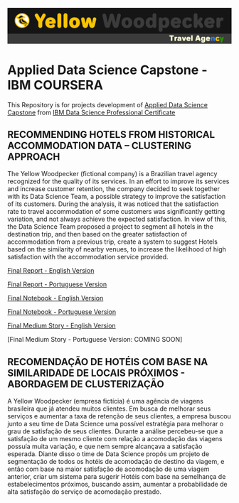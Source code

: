 ![Test Image 3](/week5%20-%20Final%20Project/Report/figures/ya_travel_agency_ver2.png)
# Applied Data Science Capstone - IBM COURSERA

This Repository is for projects development of [Applied Data Science Capstone](https://www.coursera.org/learn/applied-data-science-capstone) from [IBM Data Science Professional Certificate](https://www.coursera.org/professional-certificates/ibm-data-science)

## RECOMMENDING HOTELS FROM HISTORICAL ACCOMMODATION DATA – CLUSTERING APPROACH

The Yellow Woodpecker (fictional company) is a Brazilian travel agency recognized for the quality of
its services. In an effort to improve its services and increase customer retention, the company decided
to seek together with its Data Science Team, a possible strategy to improve the satisfaction of its
customers. During the analysis, it was noticed that the satisfaction rate to travel accommodation of
some customers was significantly getting variation, and not always achieve the expected satisfaction.
In view of this, the Data Science Team proposed a project to segment all hotels in the destination trip,
and then based on the greater satisfaction of accommodation from a previous trip, create a system to
suggest Hotels based on the similarity of nearby venues, to increase the likelihood of high satisfaction
with the accommodation service provided.

[Final Report - English Version](https://github.com/euzivamjunior/Applied-Data-Science-Capstone/blob/main/week5%20-%20Final%20Project/Report/en%20-%20YW%20-%20Final%20Report.pdf)

[Final Report - Portuguese Version](https://github.com/euzivamjunior/Applied-Data-Science-Capstone/blob/main/week5%20-%20Final%20Project/Report/portuguese%20version%20-%20vers%C3%A3o%20portugu%C3%AAs/pt%20-%20YW%20-%20Final%20Report.pdf)

[Final Notebook - English Version](https://github.com/euzivamjunior/Applied-Data-Science-Capstone/blob/main/week5%20-%20Final%20Project/Notebook/en%20-%20YW%20-%20Final%20Notebook.ipynb)

[Final Notebook - Portuguese Version](https://github.com/euzivamjunior/Applied-Data-Science-Capstone/blob/main/week5%20-%20Final%20Project/Notebook/pt%20-%20YW%20-%20Final%20Notebook.ipynb)

[Final Medium Story - English Version](https://medium.com/@euzivamjunior/recommending-hotels-from-historical-accommodation-data-clustering-approach-28d80c89df95)

[Final Medium Story - Portuguese Version: COMING SOON]

## RECOMENDAÇÃO DE HOTÉIS COM BASE NA SIMILARIDADE DE LOCAIS PRÓXIMOS - ABORDAGEM DE CLUSTERIZAÇÃO

A Yellow Woodpecker (empresa fictícia) é uma agência de viagens brasileira que já atendeu muitos clientes. Em busca de melhorar seus serviços e aumentar a taxa de retenção de seus clientes, a empresa buscou junto a seu time de Data Science uma possível estratégia para melhorar o grau de satisfação de seus clientes. Durante a análise percebeu-se que a satisfação de um mesmo cliente com relação a acomodação das viagens possuía muita variação, e que nem sempre alcançava a satisfação esperada. Diante disso o time de Data Science propôs um projeto de segmentação de todos os hotéis de acomodação de destino da viagem, e então com base na maior satisfação de acomodação de uma viagem anterior, criar um sistema para sugerir Hotéis com base na semelhança de estabelecimentos próximos, buscando assim, aumentar a probabilidade de alta satisfação do serviço de acomodação prestado.
